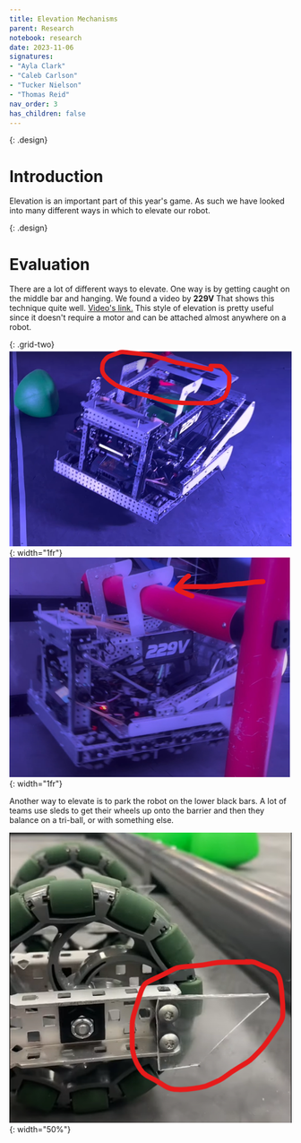 ```yaml
---
title: Elevation Mechanisms
parent: Research
notebook: research
date: 2023-11-06
signatures:
- "Ayla Clark"
- "Caleb Carlson"
- "Tucker Nielson"
- "Thomas Reid"
nav_order: 3
has_children: false
---
```


{: .design}
# Introduction

Elevation is an important part of this year's game. As such we have looked into many different ways in which to elevate our robot.

{: .design}
# Evaluation

There are a lot of different ways to elevate. One way is by getting caught on the middle bar and hanging. We found a video by **229V** That shows this technique quite well. [Video's link.](https://www.youtube.com/watch?v=BGkmDeIMQyQ) This style of elevation is pretty useful since it doesn't require a motor and can be attached almost anywhere on a robot. 

<!-- ![Feild](/assets/Game%20Analysis/Over%20Under%20field.png){: width="50%"} -->

{: .grid-two}
![229VElevation](/assets/Research/229VElevation.png){: width="1fr"}![Hanger-Style](/assets/Research/Hanger-Style.png){: width="1fr"}

Another way to elevate is to park the robot on the lower black bars. A lot of teams use sleds to get their wheels up onto the barrier and then they balance on a tri-ball, or with something else.

![Sleds](/assets/Research/Sleds.png){: width="50%"}